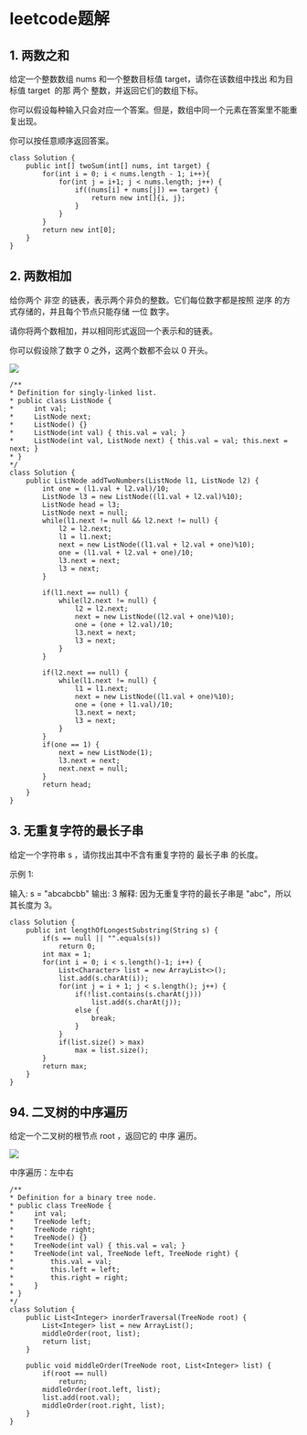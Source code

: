 # leetcode题解

## 1. 两数之和
给定一个整数数组 nums 和一个整数目标值 target，请你在该数组中找出 和为目标值 target  的那 两个 整数，并返回它们的数组下标。

你可以假设每种输入只会对应一个答案。但是，数组中同一个元素在答案里不能重复出现。

你可以按任意顺序返回答案。

    class Solution {
        public int[] twoSum(int[] nums, int target) {
            for(int i = 0; i < nums.length - 1; i++){
                for(int j = i+1; j < nums.length; j++) {
                    if((nums[i] + nums[j]) == target) {
                        return new int[]{i, j};
                    }
                }
            }
            return new int[0];
        }
    }

## 2. 两数相加
给你两个 非空 的链表，表示两个非负的整数。它们每位数字都是按照 逆序 的方式存储的，并且每个节点只能存储 一位 数字。

请你将两个数相加，并以相同形式返回一个表示和的链表。

你可以假设除了数字 0 之外，这两个数都不会以 0 开头。

![](https://assets.leetcode-cn.com/aliyun-lc-upload/uploads/2021/01/02/addtwonumber1.jpg)

    /**
    * Definition for singly-linked list.
    * public class ListNode {
    *     int val;
    *     ListNode next;
    *     ListNode() {}
    *     ListNode(int val) { this.val = val; }
    *     ListNode(int val, ListNode next) { this.val = val; this.next = next; }
    * }
    */
    class Solution {
        public ListNode addTwoNumbers(ListNode l1, ListNode l2) {
            int one = (l1.val + l2.val)/10;
            ListNode l3 = new ListNode((l1.val + l2.val)%10);
            ListNode head = l3;
            ListNode next = null;
            while(l1.next != null && l2.next != null) {
                l2 = l2.next;
                l1 = l1.next;
                next = new ListNode((l1.val + l2.val + one)%10);
                one = (l1.val + l2.val + one)/10;
                l3.next = next;
                l3 = next;
            }

            if(l1.next == null) {
                while(l2.next != null) {
                    l2 = l2.next;
                    next = new ListNode((l2.val + one)%10);
                    one = (one + l2.val)/10;
                    l3.next = next;
                    l3 = next;
                }
            }

            if(l2.next == null) {
                while(l1.next != null) {
                    l1 = l1.next;
                    next = new ListNode((l1.val + one)%10);
                    one = (one + l1.val)/10;
                    l3.next = next;
                    l3 = next;
                }
            }
            if(one == 1) {
                next = new ListNode(1);
                l3.next = next;
                next.next = null;
            }
            return head;
        }
    }

## 3. 无重复字符的最长子串
给定一个字符串 s ，请你找出其中不含有重复字符的 最长子串 的长度。

示例 1:

输入: s = "abcabcbb"
输出: 3 
解释: 因为无重复字符的最长子串是 "abc"，所以其长度为 3。

    class Solution {
        public int lengthOfLongestSubstring(String s) {
            if(s == null || "".equals(s))
                return 0;
            int max = 1;
            for(int i = 0; i < s.length()-1; i++) {
                List<Character> list = new ArrayList<>();
                list.add(s.charAt(i));
                for(int j = i + 1; j < s.length(); j++) {
                    if(!list.contains(s.charAt(j)))
                        list.add(s.charAt(j));
                    else {
                        break;
                    }
                }
                if(list.size() > max)
                    max = list.size();
            }
            return max;
        }
    }

## 94. 二叉树的中序遍历
给定一个二叉树的根节点 root ，返回它的 中序 遍历。

![](https://assets.leetcode.com/uploads/2020/09/15/inorder_1.jpg)

中序遍历：左中右

    /**
    * Definition for a binary tree node.
    * public class TreeNode {
    *     int val;
    *     TreeNode left;
    *     TreeNode right;
    *     TreeNode() {}
    *     TreeNode(int val) { this.val = val; }
    *     TreeNode(int val, TreeNode left, TreeNode right) {
    *         this.val = val;
    *         this.left = left;
    *         this.right = right;
    *     }
    * }
    */
    class Solution {
        public List<Integer> inorderTraversal(TreeNode root) {
            List<Integer> list = new ArrayList();
            middleOrder(root, list);
            return list;
        }

        public void middleOrder(TreeNode root, List<Integer> list) {
            if(root == null)
                return;
            middleOrder(root.left, list);
            list.add(root.val);
            middleOrder(root.right, list);
        }
    }
